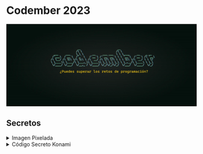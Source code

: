 # Codember 2023


<div style="text-align:center"><img src="./codember.webp" /></div>


## Secretos

<details>
    <summary>Imagen Pixelada</summary>
    <code> $ submit Rauch </code>
</details>
<details>
    <summary>Código Secreto Konami</summary>
    <span></span>
    <code> $ ⬆️⬆️⬇️⬇️⬅️➡️⬅️➡️🅱️🅰️</code>
</details>

